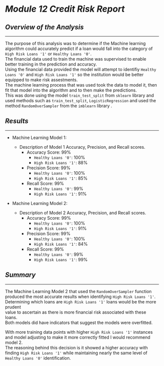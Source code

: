 #  $Module$ *12* $Credit$ $Risk$ $Report$

## $Overview$ $of$ $the$ $Analysis$
---
The purpose of this analysis was to determine if the Machine learning algorithm could accurately predict if a loan would fall into the category of `High Risk Loans '1'` or `Healthy Loans '0'`.<br>
The financial data used to train the machine was supervised to enable better training in the prediction and accuracy.<br>
Using the financial data provided the model will attempt to identifiy `Healthy Loans '0'` and  `High Risk Loans '1'` so the institution would be better equipped to make risk assestments.<br>
The machine learning process that was used took the data to model it, then fit that model into the algorithm and to then make the predictions.<br>
This was done using the model `train_test_split` from `sklearn` library and used methods such as `train_test_split`, `LogisticRegression` and used the method `RandomOverSampler` from the `imblearn` library .<br>

## $Results$
---
* Machine Learning Model 1:
  * Description of Model 1 Accuracy, Precision, and Recall scores.
    * Accuracy Score: $99\%$
      * `Healthy Loans '0'`: $100\%$
      * `High Risk Loans '1'`: $88\%$
    * Precision Score: $99\%$
      * `Healthy Loans '0'`: $100\%$
      * `High Risk Loans '1'`: $85\%$
    * Recall Score: $99\%$
      * `Healthy Loans '0'`: $99\%$
      * `High Risk Loans '1'`: $91\%$

* Machine Learning Model 2:
  * Description of Model 2 Accuracy, Precision, and Recall scores.
    * Accuracy Score: $99\%$
      * `Healthy Loans '0'`: $100\%$
      * `High Risk Loans '1'`: $91\%$
    * Precision Score: $99\%$
      * `Healthy Loans '0'`: $100\%$
      * `High Risk Loans '1'`: $84\%$
    * Recall Score: $99\%$
      * `Healthy Loans '0'`: $99\%$
      * `High Risk Loans '1'`: $99\%$

## $Summary$
---
The Machine Learning Model 2 that used the `RandomOverSampler` function produced the most accurate results when identifying `High Risk Loans '1'`.<br>
Determining which loans are `High Risk Loans '1'` loans would be the more prudent<br>
value to ascertain as there is more financial risk associated with these loans.<br>
Both models did have indicators that suggest the models were overfitted.<br>

With more training data points with higher `High Risk Loans '1'` instances and model adjusting to make it more correctly fitted I would recommend model 2.<br> The reasoning behind this decision is it showed a higher accuracy with finding `High Risk Loans '1'` while maintaining nearly the same level of `Healthy Loans '0'` identification.
